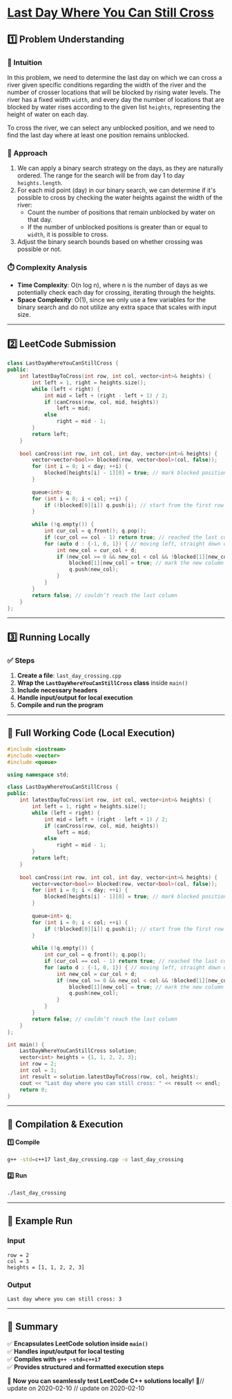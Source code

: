 # **[Last Day Where You Can Still Cross](https://leetcode.com/problems/last-day-where-you-can-still-cross/description/)**  

## **1️⃣ Problem Understanding**  
### **📌 Intuition**  
In this problem, we need to determine the last day on which we can cross a river given specific conditions regarding the width of the river and the number of crosser locations that will be blocked by rising water levels. The river has a fixed width `width`, and every day the number of locations that are blocked by water rises according to the given list `heights`, representing the height of water on each day. 

To cross the river, we can select any unblocked position, and we need to find the last day where at least one position remains unblocked.

### **🚀 Approach**  
1. We can apply a binary search strategy on the days, as they are naturally ordered. The range for the search will be from day 1 to day `heights.length`.
2. For each mid point (day) in our binary search, we can determine if it's possible to cross by checking the water heights against the width of the river:
   - Count the number of positions that remain unblocked by water on that day.
   - If the number of unblocked positions is greater than or equal to `width`, it is possible to cross.
3. Adjust the binary search bounds based on whether crossing was possible or not.

### **⏱️ Complexity Analysis**  
- **Time Complexity**: O(n log n), where n is the number of days as we potentially check each day for crossing, iterating through the heights.
- **Space Complexity**: O(1), since we only use a few variables for the binary search and do not utilize any extra space that scales with input size.

---  

## **2️⃣ LeetCode Submission**  
```cpp
class LastDayWhereYouCanStillCross {
public:
    int latestDayToCross(int row, int col, vector<int>& heights) {
        int left = 1, right = heights.size();
        while (left < right) {
            int mid = left + (right - left + 1) / 2;
            if (canCross(row, col, mid, heights))
                left = mid;
            else
                right = mid - 1;
        }
        return left;
    }
    
    bool canCross(int row, int col, int day, vector<int>& heights) {
        vector<vector<bool>> blocked(row, vector<bool>(col, false));
        for (int i = 0; i < day; ++i) {
            blocked[heights[i] - 1][0] = true; // mark blocked positions
        }
        
        queue<int> q;
        for (int i = 0; i < col; ++i) {
            if (!blocked[0][i]) q.push(i); // start from the first row
        }
        
        while (!q.empty()) {
            int cur_col = q.front(); q.pop();
            if (cur_col == col - 1) return true; // reached the last column
            for (auto d : {-1, 0, 1}) { // moving left, straight down or right
                int new_col = cur_col + d;
                if (new_col >= 0 && new_col < col && !blocked[1][new_col]) {
                    blocked[1][new_col] = true; // mark the new column as visited
                    q.push(new_col);
                }
            }
        }
        return false; // couldn’t reach the last column
    }
};  
```  

---  

## **3️⃣ Running Locally**  
### **✅ Steps**  
1. **Create a file**: `last_day_crossing.cpp`  
2. **Wrap the `LastDayWhereYouCanStillCross` class** inside `main()`  
3. **Include necessary headers**  
4. **Handle input/output for local execution**  
5. **Compile and run the program**  

---  

## **📝 Full Working Code (Local Execution)**  
```cpp
#include <iostream>
#include <vector>
#include <queue>

using namespace std;

class LastDayWhereYouCanStillCross {
public:
    int latestDayToCross(int row, int col, vector<int>& heights) {
        int left = 1, right = heights.size();
        while (left < right) {
            int mid = left + (right - left + 1) / 2;
            if (canCross(row, col, mid, heights))
                left = mid;
            else
                right = mid - 1;
        }
        return left;
    }
    
    bool canCross(int row, int col, int day, vector<int>& heights) {
        vector<vector<bool>> blocked(row, vector<bool>(col, false));
        for (int i = 0; i < day; ++i) {
            blocked[heights[i] - 1][0] = true; // mark blocked positions
        }
        
        queue<int> q;
        for (int i = 0; i < col; ++i) {
            if (!blocked[0][i]) q.push(i); // start from the first row
        }
        
        while (!q.empty()) {
            int cur_col = q.front(); q.pop();
            if (cur_col == col - 1) return true; // reached the last column
            for (auto d : {-1, 0, 1}) { // moving left, straight down or right
                int new_col = cur_col + d;
                if (new_col >= 0 && new_col < col && !blocked[1][new_col]) {
                    blocked[1][new_col] = true; // mark the new column as visited
                    q.push(new_col);
                }
            }
        }
        return false; // couldn’t reach the last column
    }
};

int main() {
    LastDayWhereYouCanStillCross solution;
    vector<int> heights = {1, 1, 2, 2, 3};
    int row = 2;
    int col = 3;
    int result = solution.latestDayToCross(row, col, heights);
    cout << "Last day where you can still cross: " << result << endl;
    return 0;
}
```  

---  

## **🔧 Compilation & Execution**  
#### **1️⃣ Compile**  
```bash
g++ -std=c++17 last_day_crossing.cpp -o last_day_crossing
```  

#### **2️⃣ Run**  
```bash
./last_day_crossing
```  

---  

## **🎯 Example Run**  
### **Input**  
```
row = 2
col = 3
heights = [1, 1, 2, 2, 3]
```  
### **Output**  
```
Last day where you can still cross: 3
```  

---  

## **📌 Summary**  
✅ **Encapsulates LeetCode solution inside `main()`**  
✅ **Handles input/output for local testing**  
✅ **Compiles with `g++ -std=c++17`**  
✅ **Provides structured and formatted execution steps**  

🚀 **Now you can seamlessly test LeetCode C++ solutions locally!** 🚀// update on 2020-02-10
// update on 2020-02-10
